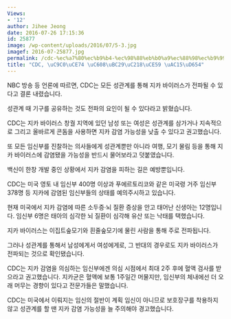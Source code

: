 ```yaml
---
Views:
- '12'
author: Jihee Jeong
date: 2016-07-26 17:15:36
id: 25877
image: /wp-content/uploads/2016/07/5-3.jpg
imagef: 2016-07-25877.jpg
permalink: /cdc-%ec%a7%80%ec%b9%b4-%ec%98%88%eb%b0%a9%ec%88%98%ec%b9%99-%ea%b0%95%ed%99%94/
title: "CDC, \uC9C0\uCE74 \uC608\uBC29\uC218\uCE59 \uAC15\uD654"
---
```


NBC 방송 등 언론에 따르면, CDC는 모든 성관계를 통해 지카 바이러스가 전파될 수 있다고 결론 내렸습니다.

성관계 때 기구를 공유하는 것도 전파의 요인이 될 수 있다라고 밝혔습니다.

CDC는 지카 바이러스 창궐 지역에 있던 남성 또는 여성은 성관계를 삼가거나 지속적으로 그리고 올바르게 콘돔을 사용하면 지카 감염 가능성을 낮출 수 있다고 권고했습니다.

또 모든 임신부를 진찰하는 의사들에게 성관계뿐만 아니라 여행, 모기 물림 등을 통해 지카 바이러스에 감염됐을 가능성을 반드시 물어보라고 덧붙였습니다.

백신이 한창 개발 중인 상황에서 지카 감염을 피하는 길은 예방뿐입니다.

CDC는 미국 영토 내 임신부 400명 이상과 푸에르토리코와 같은 미국령 거주 임신부 378명 등 지카에 감염된 임신부들의 상태를 예의주시하고 있습니다.

현재 미국에서 지카 감염에 따른 소두증·뇌 질환 증상을 안고 태어난 신생아는 12명입니다. 임신부 6명은 태아의 심각한 뇌 질환이 심각해 유산 또는 낙태를 택했습니다.

지카 바이러스는 이집트숲모기와 흰줄숲모기에 물린 사람을 통해 주로 전파됩니다.

그러나 성관계를 통해서 남성에게서 여성에게로, 그 반대의 경우로도 지카 바이러스가 전파되는 것으로 확인됐습니다.

CDC는 지카 감염을 의심하는 임신부에겐 의심 시점에서 최대 2주 후에 혈액 검사를 받으라고 권고했습니다. 지카균은 혈액에 보통 1주일간 머물지만, 임신부의 체내에선 더 오래 머무는 경향이 있다고 전문가들은 말했습니다.

CDC는 미국에서 이뤄지는 임신의 절반이 계획 임신이 아니므로 보호장구를 착용하지 않고 성관계를 할 땐 지카 감염 가능성을 늘 주의해야 경고했습니다.